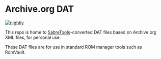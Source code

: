 # Archive.org DAT

[![nightly](https://github.com/coughlanio/archive-dat/actions/workflows/nightly.yml/badge.svg?branch=main)](https://github.com/coughlanio/archive-dat/actions/workflows/nightly.yml)

This repo is home to [SabreTools](https://github.com/SabreTools/SabreTools)-converted DAT files based on Archive.org XML files, for personal use.

These DAT files are for use in standard ROM manager tools such as RomVault.
